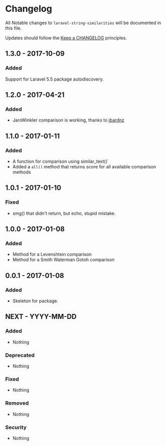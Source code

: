 # Changelog

All Notable changes to `laravel-string-similarities` will be documented in this file.

Updates should follow the [Keep a CHANGELOG](http://keepachangelog.com/) principles.

## 1.3.0 - 2017-10-09
### Added
Support for Laravel 5.5 package autodiscovery.

## 1.2.0 - 2017-04-21

### Added
- JaroWinkler comparison is working, thanks to [jbardnz](https://github.com/jbardnz)

## 1.1.0 - 2017-01-11

### Added
- A function for comparison using similar_text()`
- Added a `all()` method that returns score for all available comparison methods

## 1.0.1 - 2017-01-10

### Fixed
- smg() that didn't return, but echo, stupid mistake.

## 1.0.0 - 2017-01-08

### Added
- Method for a Levenshtein comparison
- Method for a Smith Waterman Gotoh comparison

## 0.0.1 - 2017-01-08

### Added
- Skeleton for package.

## NEXT - YYYY-MM-DD

### Added
- Nothing

### Deprecated
- Nothing

### Fixed
- Nothing

### Removed
- Nothing

### Security
- Nothing
